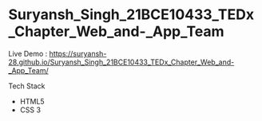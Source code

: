 # Suryansh_Singh_21BCE10433_TEDx_Chapter_Web_and-_App_Team

Live Demo : https://suryansh-28.github.io/Suryansh_Singh_21BCE10433_TEDx_Chapter_Web_and-_App_Team/

Tech Stack 
- HTML5
- CSS 3